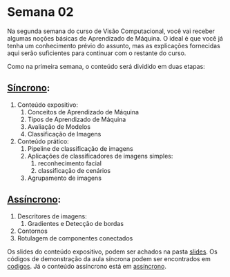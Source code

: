 # Semana 02

Na segunda semana do curso de Visão Computacional, você vai receber algumas noções básicas de Aprendizado de Máquina. O ideal é que você já tenha um conhecimento prévio do assunto, mas as explicações fornecidas aqui serão suficientes para continuar com o restante do curso.

Como na primeira semana, o conteúdo será dividido em duas etapas:

## [Síncrono](03/):
1. Conteúdo expositivo:
    1. Conceitos de Aprendizado de Máquina
    2. Tipos de Aprendizado de Máquina
    3. Avaliação de Modelos
    4. Classificação de Imagens
2. Conteúdo prático:
    1. Pipeline de classificação de imagens
    2. Aplicações de classificadores de imagens simples:
        1. reconhecimento facial
        2. classificação de cenários
    3. Agrupamento de imagens

## [Assíncrono](04/):
1. Descritores de imagens:
     1. Gradientes e Detecção de bordas
2. Contornos
3. Rotulagem de componentes conectados

Os slides do conteúdo expositivo, podem ser achados na pasta [slides](03/slides/). Os códigos de demonstração da aula síncrona podem ser encontrados em [codigos](03/codigos/). Já o conteúdo assíncrono está em [assíncrono](04/).
